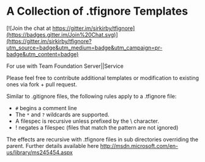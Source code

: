 # A Collection of .tfignore Templates

[![Join the chat at https://gitter.im/sirkirby/tfignore](https://badges.gitter.im/Join%20Chat.svg)](https://gitter.im/sirkirby/tfignore?utm_source=badge&utm_medium=badge&utm_campaign=pr-badge&utm_content=badge)

For use with Team Foundation Server||Service

Please feel free to contribute additional templates or modification to existing ones via fork + pull request.

Similar to .gitignore files, the following rules apply to a .tfignore file:

- `#` begins a comment line
- The `*` and `?` wildcards are supported.
- A filespec is recursive unless prefixed by the \ character.
- ! negates a filespec (files that match the pattern are not ignored)

The effects are recursive with .tfignore files in sub directories overriding the parent. Further details available here http://msdn.microsoft.com/en-us/library/ms245454.aspx
